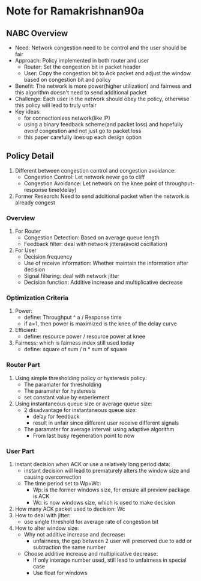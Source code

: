 # Note for Ramakrishnan90a
## NABC Overview
* Need: Network congestion need to be control and the user should be fair
* Approach: Policy implemented in both router and user
	* Router: Set the congestion bit in packet header
	* User: Copy the congestion bit to Ack packet and adjust the window based on congestion bit and policy
* Benefit: The network is more power(higher utilization) and fairness and this algorithm doesn't need to send additional packet
* Challenge: Each user in the network should obey the policy, otherwise this policy will lead to truly unfair
* Key ideas:
	* for connectionless network(like IP)
	* using a binary feedback scheme(and packet loss) and hopefully *avoid* congestion and not just go to packet loss
	* this paper carefully lines up each design option

## Policy Detail
1. Different between congestion control and congestion avoidance:
	* Congestion Control: Let network never go to cliff
	* Congestion Avoidance: Let network on the knee point of throughput-response time(delay)
2. Former Research: Need to send additional packet when the network is already congest

### Overview
1. For Router
	* Congestion Detection: Based on average queue length
	* Feedback filter: deal with network jittera(avoid oscillation)
2. For User
	* Decision frequency
	* Use of receive information: Whether maintain the information after decision
	* Signal filtering: deal with network jitter
	* Decision function: Additive increase and multiplicative decrease

### Optimization Criteria
1. Power:
	* define: Throughput ^ a / Response time
	* if a=1, then power is maximized is the knee of the delay curve
2. Efficient:
	* define: resource power / resource power at knee
3. Fairness: which is fairness index still used today
	* define: square of sum / n * sum of square

### Router Part
1.  Using simple thresholding policy or hysteresis policy:
	* The paramater for thresholding
	* The paramater for hysteresis
	* set constant value by experiement
2. Using instantaneous queue size or average queue size:
	* 2 disadvantage for instantaneous queue size:
		* delay for feedback
		* result in unfair since different user receive different signals
	* The paramater for average interval: using adaptive algorithm
		* From last busy regeneration point to now

### User Part
1. instant decision when ACK or use a relatively long period data:
	* instant decision will lead to prematurely alters the window size and causing overcorrection
	* The time period set to Wp+Wc:
		* Wp: is the former windows size, for ensure all preview package is ACK
		* Wc: is now windows size, which is used to make decision
2. How many ACK packet used to decision: Wc
3. How to deal with jitter:
	* use single threshold for average rate of congestion bit
4. How to alter window size:
	* Why not additive increase and decrease:
		* unfairness, the gap between 2 user will preserved due to add or subtraction the same number
	* Choose additive increase and multiplicative decrease:
		* If only interage number used, still lead to unfairness in special case
		* Use float for windows	
